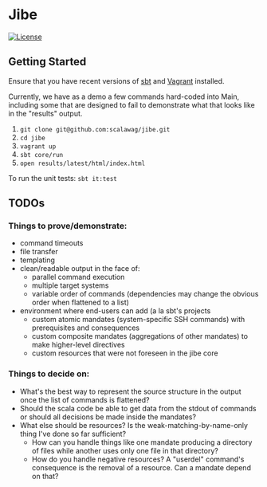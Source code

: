 # Jibe

[![License](http://img.shields.io/:license-apache-blue.svg)](http://www.apache.org/licenses/LICENSE-2.0.html)

## Getting Started

Ensure that you have recent versions of [sbt](http://www.scala-sbt.org/) and [Vagrant](https://www.vagrantup.com/) 
installed.

Currently, we have as a demo a few commands hard-coded into Main, including some that are designed to fail to 
demonstrate what that looks like in the "results" output.

1. `git clone git@github.com:scalawag/jibe.git`
2. `cd jibe`
3. `vagrant up`
4. `sbt core/run`
5. `open results/latest/html/index.html`

To run the unit tests: `sbt it:test`

## TODOs

### Things to prove/demonstrate:
 - command timeouts
 - file transfer
 - templating
 - clean/readable output in the face of:
   - parallel command execution
   - multiple target systems
   - variable order of commands (dependencies may change the obvious order when flattened to a list) 
 - environment where end-users can add (a la sbt's projects
   - custom atomic mandates (system-specific SSH commands) with prerequisites and consequences
   - custom composite mandates (aggregations of other mandates) to make higher-level directives
   - custom resources that were not foreseen in the jibe core

### Things to decide on:
 - What's the best way to represent the source structure in the output once the list of commands is flattened?
 - Should the scala code be able to get data from the stdout of commands or should all decisions be made inside the mandates?
 - What else should be resources?  Is the weak-matching-by-name-only thing I've done so far sufficient?
   - How can you handle things like one mandate producing a directory of files while another uses only one file in that directory?
   - How do you handle negative resources?  A "userdel" command's consequence is the removal of a resource.  Can a mandate depend on that?
